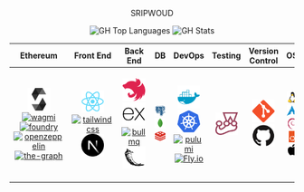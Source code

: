 <p align="center">SRIPWOUD</p>

<p align="center">
    <img alt="GH Top Languages" src="https://github-readme-stats.vercel.app/api/top-langs?username=sripwoud&count_private=true&hide=html,css,scss,vue,handlebars&locale=en&layout=compact&hide_border=true&hide_title=true&text_color=d000e8&exclude_repo=buy-me-a-coffee,dapp-template,nft-dynamic,nft-dynamic-oracle,nft,solidity-unordered-key-set,exercism,decentralized_house_listing,airChain,channels-raidar">
    <img alt="GH Stats" src="https://github-readme-stats.vercel.app/api?username=sripwoud&include_all_commits=true&count_private=true&hide_title=true&hide_border=true&show_icons=true&icon_color=908dff&title_color=120548&text_color=d000e8&hide=contribs,issues">
</p>

|                                                                                                                                                                                                                                                                                                                                                                                                                                               Ethereum                                                                                                                                                                                                                                                                                                                                                                                                                                               |                                                                                                                                                                                                                                                                                                               **Front End**                                                                                                                                                                                                                                                                                                                |                                                                                                                                                                                                                                                                                                                                                                                                                                                                                                                                           Back End                                                                                                                                                                                                                                                                                                                                                                                                                                                                                                                                            |                                                                                                                                                                                                                                                                                                                                    DB                                                                                                                                                                                                                                                                                                                                    |                                                                                                                                                                                                                                                                                              DevOps                                                                                                                                                                                                                                                                                              |                                                                                                               Testing                                                                                                                |                                                                                                                                                                 Version Control                                                                                                                                                                 |                                                                                                                                                                                                                                                                                                                                                                 OS                                                                                                                                                                                                                                                                                                                                                                 |                                                                                                                                                                                                                                                                                                                                                                                                                                                                                                                                                                                               Data Science                                                                                                                                                                                                                                                                                                                                                                                                                                                                                                                                                                                               |
| :--------------------------------------------------------------------------------------------------------------------------------------------------------------------------------------------------------------------------------------------------------------------------------------------------------------------------------------------------------------------------------------------------------------------------------------------------------------------------------------------------------------------------------------------------------------------------------------------------------------------------------------------------------------------------------------------------------------------------------------------------------------------------------------------------------------------------------------------------------------------------------------------------: | :----------------------------------------------------------------------------------------------------------------------------------------------------------------------------------------------------------------------------------------------------------------------------------------------------------------------------------------------------------------------------------------------------------------------------------------------------------------------------------------------------------------------------------------------------------------------------------------------------------------------------------------: | :-------------------------------------------------------------------------------------------------------------------------------------------------------------------------------------------------------------------------------------------------------------------------------------------------------------------------------------------------------------------------------------------------------------------------------------------------------------------------------------------------------------------------------------------------------------------------------------------------------------------------------------------------------------------------------------------------------------------------------------------------------------------------------------------------------------------------------------------------------------------------------------------------------------------------------------------------------------------------------------------------------------------------------------------------------------------------------------------: | :----------------------------------------------------------------------------------------------------------------------------------------------------------------------------------------------------------------------------------------------------------------------------------------------------------------------------------------------------------------------------------------------------------------------------------------------------------------------------------------------------------------------------------------------------------------------------------------------------------------------------------------------------------------------: | :----------------------------------------------------------------------------------------------------------------------------------------------------------------------------------------------------------------------------------------------------------------------------------------------------------------------------------------------------------------------------------------------------------------------------------------------------------------------------------------------------------------------------------------------------------------------------------------------: | :----------------------------------------------------------------------------------------------------------------------------------------------------------------------------------------------------------------------------------: | :---------------------------------------------------------------------------------------------------------------------------------------------------------------------------------------------------------------------------------------------------------------------------------------------------------------------------------------------: | :--------------------------------------------------------------------------------------------------------------------------------------------------------------------------------------------------------------------------------------------------------------------------------------------------------------------------------------------------------------------------------------------------------------------------------------------------------------------------------------------------------------------------------------------------------------------------------------------------------------------------------------------------------------------------------------------------------------------------------: | :------------------------------------------------------------------------------------------------------------------------------------------------------------------------------------------------------------------------------------------------------------------------------------------------------------------------------------------------------------------------------------------------------------------------------------------------------------------------------------------------------------------------------------------------------------------------------------------------------------------------------------------------------------------------------------------------------------------------------------------------------------------------------------------------------------------------------------------------------------------------------------------------------------------------------------------------------------------------------------------------------------------------------------------------------------------------------------------------------------------------------------------------------------------------------------------------------: |
| <a href="https://docs.soliditylang.org/en/v0.8.15/"><img title="Solidity" width="40" src="https://raw.githubusercontent.com/devicons/devicon/1119b9f84c0290e0f0b38982099a2bd027a48bf1/icons/solidity/solidity-original.svg" alt="solidity"></a><a href="https://wagmi.sh"><img alt="wagmi" title="Wagmi" src="https://raw.githubusercontent.com/wagmi-dev/.github/main/content/logo-light.svg"></a><a href="https://book.getfoundry.sh/"><img width="50" alt="foundry" title="Foundry" src="https://getfoundry.sh/logo.png"></a><a href="https://www.openzeppelin.com/"><img alt="openzeppelin" title="OpenZeppelin" width="50" src="https://avatars.githubusercontent.com/u/20820676?s=200&v=4"></a><a href="https://thegraph.com/"><img width="50" alt="the-graph" title="The Graph" src="https://storage.googleapis.com/graph-web/favicon.png"></a> | <a href="https://reactjs.org/"><img width="40" alt="react" title="React" src="https://raw.githubusercontent.com/devicons/devicon/1119b9f84c0290e0f0b38982099a2bd027a48bf1/icons/react/react-original.svg"></a><a href="https://tailwindcss.com/"><img width="40" alt="tailwindcss" title="Tailwindcss" src="https://cdn.jsdelivr.net/gh/devicons/devicon@latest/icons/tailwindcss/tailwindcss-original.svg"></a><a href="https://nextjs.org/"><img width="40" alt="next" title="Next" src="https://raw.githubusercontent.com/devicons/devicon/1119b9f84c0290e0f0b38982099a2bd027a48bf1/icons/nextjs/nextjs-original.svg"></a> | <a href="https://nestjs.com/"><img width="40" alt="nestjs" src="https://github.com/devicons/devicon/raw/master/icons/nestjs/nestjs-original.svg"></a><a href="https://expressjs.com/"><img width="40" alt="express" title="Express" src="https://raw.githubusercontent.com/devicons/devicon/1119b9f84c0290e0f0b38982099a2bd027a48bf1/icons/express/express-original.svg"></a><a href="https://docs.bullmq.io/"><img alt="bullmq" title="BullMQ" src="https://www.gitbook.com/cdn-cgi/image/width=40,dpr=2,height=40,fit=contain,format=auto/https%3A%2F%2F876297641-files.gitbook.io%2F~%2Ffiles%2Fv0%2Fb%2Fgitbook-x-prod.appspot.com%2Fo%2Fspaces%252F-LUuDmt_xXMfG66Rn1GA%252Ficon%252FHOq80FSJicAlE4bVptC9%252Fbull.png%3Falt%3Dmedia%26token%3D10a2ba71-db1f-4d5c-8787-3dbedc8dd3ce"></a><a href="https://flask.palletsprojects.com/en/2.1.x/"><img width="40" alt="flask" title="Flask" src="https://raw.githubusercontent.com/devicons/devicon/1119b9f84c0290e0f0b38982099a2bd027a48bf1/icons/flask/flask-original.svg"></a> | <a href="https://www.postgresql.org/"><img width="40" alt="postgresql" title="PostGreSQL" src="https://raw.githubusercontent.com/devicons/devicon/1119b9f84c0290e0f0b38982099a2bd027a48bf1/icons/postgresql/postgresql-plain.svg"></a><a href="https://www.mongodb.com/"><img width="40" alt="mongodb" title="MongoDB" src="https://raw.githubusercontent.com/devicons/devicon/1119b9f84c0290e0f0b38982099a2bd027a48bf1/icons/mongodb/mongodb-original.svg"></a><a href="https://redis.io/"><img width="40" alt="redis" title="Redis" src="https://raw.githubusercontent.com/devicons/devicon/1119b9f84c0290e0f0b38982099a2bd027a48bf1/icons/redis/redis-plain.svg"></a> | <a href="https://www.docker.com/"><img width="40" alt="docker" title="Docker" src="https://raw.githubusercontent.com/devicons/devicon/1119b9f84c0290e0f0b38982099a2bd027a48bf1/icons/docker/docker-plain.svg"></a><a href="https://kubernetes.io/"><img width="40" alt="kubernetes" title="Kubernetes" src="https://raw.githubusercontent.com/devicons/devicon/1119b9f84c0290e0f0b38982099a2bd027a48bf1/icons/kubernetes/kubernetes-plain.svg"></a><a href="https://www.pulumi.com/"><img width="80" alt="pulumi" title="Pulumi" src="https://www.pulumi.com/images/logo/logo-on-white.svg"></a><a href="https://fly.io/"><img alt="Fly.io" title="Fly.io" width="40" src="https://fly.io/static/images/brand/brandmark.svg"></a> | <a href="https://jestjs.io/"><img width="40" alt="jest" title="Jest" src="https://raw.githubusercontent.com/devicons/devicon/1119b9f84c0290e0f0b38982099a2bd027a48bf1/icons/jest/jest-plain.svg"></a><a href="https://mochajs.org/"> | <img width="40" alt="git" title="Git" src="https://raw.githubusercontent.com/devicons/devicon/1119b9f84c0290e0f0b38982099a2bd027a48bf1/icons/git/git-plain.svg"><img width="40" alt="github" title="GitHub" src="https://raw.githubusercontent.com/devicons/devicon/1119b9f84c0290e0f0b38982099a2bd027a48bf1/icons/github/github-original.svg"> |<a href="https://www.linux.org"><img width="40" alt="linux" title="Linux" src="https://raw.githubusercontent.com/devicons/devicon/1119b9f84c0290e0f0b38982099a2bd027a48bf1/icons/linux/linux-original.svg"></a><a href="https://archlinux.org"/><img width="40" alt="arch" src="https://raw.githubusercontent.com/devicons/devicon/master/icons/archlinux/archlinux-original.svg"></a><a href="https://www.debian.org/"><img width="40" alt="debian" title="Debian" src="https://raw.githubusercontent.com/devicons/devicon/1119b9f84c0290e0f0b38982099a2bd027a48bf1/icons/debian/debian-plain.svg"></a><a href="https://ubuntu.com/"><img alt="ubuntu" title="Ubuntu" src="https://raw.githubusercontent.com/devicons/devicon/master/icons/ubuntu/ubuntu-original.svg"></a><img width="40" alt="mac" title="Mac" src="https://raw.githubusercontent.com/devicons/devicon/1119b9f84c0290e0f0b38982099a2bd027a48bf1/icons/apple/apple-original.svg"> | <a href="https://scipy.org/"><img alt="scipy" width="40" title="SciPy" src="https://docs.scipy.org/doc/scipy/_static/logo.svg" ></a><a href="https://pandas.pydata.org/"><img alt="pandas" width="40" title="Pandas" src="https://raw.githubusercontent.com/devicons/devicon/1119b9f84c0290e0f0b38982099a2bd027a48bf1/icons/pandas/pandas-original.svg"></a><a href="https://numpy.org/"><img alt="numpy" width="40" title="NumPy" src="https://raw.githubusercontent.com/devicons/devicon/1119b9f84c0290e0f0b38982099a2bd027a48bf1/icons/numpy/numpy-original.svg"></a><a href="https://scikit-learn.org/stable/"><img alt="scikitlearn" width="70" title="Scikit-learn" src="https://upload.wikimedia.org/wikipedia/commons/thumb/0/05/Scikit_learn_logo_small.svg/260px-Scikit_learn_logo_small.svg.png"></a><a href="https://jupyter.org/"><img alt="jupyter" width="40" title="Jupyter Notebook" src="https://raw.githubusercontent.com/devicons/devicon/1119b9f84c0290e0f0b38982099a2bd027a48bf1/icons/jupyter/jupyter-original-wordmark.svg" ></a><a href="https://www.knime.com/"><img alt="knime" width="40" title="Knime" src="https://avatars.githubusercontent.com/u/5486329?s=200&v=4"></a> |
